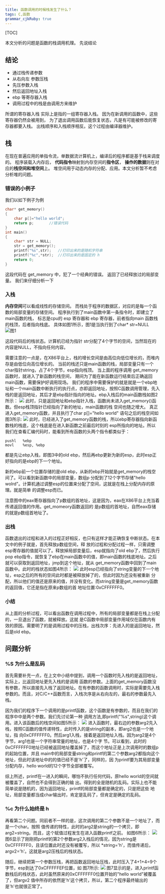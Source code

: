 ```yaml
---
title: 函数调用的时候栈发生了什么？
tags: C,函数
grammar_cjkRuby: true
---
```

[TOC]

本文分析的问题是函数的栈调用机理。
先说结论
## 结论
* 通过栈传递参数
* 从右向左 参数压栈
* 先压参数入栈
* 然后返回地址入栈
* ebp 等寄存器入栈
* 调用过程中的栈是由调用方来维护

所谓的寄存器入栈 实际上是指的一组寄存器入栈。
因为在新调用的函数中，这些寄存器仍然会被用到，
为了退出调用函数后能恢复状态，凡是有可能被修改的寄存器都要入栈。
出栈顺序和入栈顺序相反。这个过程由编译器维护。

## 栈
在现在普遍应用的单指令流，单数据流计算机上，编译后的程序都是基于栈来调度的。
程序装载入内存后，
**代码指令**映射到内存空间的**指令区**，
**操作的数据**则在对应的**栈空间和堆空间**上。
堆空间用于动态内存的分配、应用。本文分析暂不考虑分析堆的问题。

### 错误的小例子
我们以如下例子为例
```c
char* get_memory()
{
    char p[]="hello world";
    return p;		//错误代码
}
int main()
{
    char* str = NULL;
    str = get_memory();
    printf("%s",str);	//打印出来的是随机字符串
    printf("%c",*str);  //打印出来的是固定的 h
    return 0;
}
```
这段代码在 get_memory 中，犯了一个经典的错误。
返回了已经释放过的局部变量。
我们来仔细分析一下
### 入栈
**内存空间**可以看成线性的存储空间。
而栈处于程序的数据区，对应的是每一个函数的局部变量的存储空间。
程序执行到了main函数中第一条指令时，即建立了main函数的栈，
标志是cpu的 esp 寄存器和 ebp 寄存器，前者指向main 函数栈的栈顶，后者指向栈底。
具体如图1所示，图1是当执行到了char* str=NULL
![图1](https://ws4.sinaimg.cn/large/ba061518gw1f80d1h0aadj20dy08nq36.jpg)

这段代码后的栈状态。计算机已经为指针 str分配了4个字节的空间，当然现在的内容是NULL，不指向任何内容。

需要注意的一点是，在X86平台上，栈的增长空间是由高位向低位增长的，而堆内存是由低位向高位增长的。
当前的栈还只是main函数的栈，局部变量只有一个char指针string，占了4个字节，esp指向栈顶。
当上面的程序调用 get_memory 函数时，就进入了新函数的栈空间，
期间为了能在新函数运行结束后正确返回main函数，需要保护好调用现场。 
我们的程序中需要保护的就是就是一个ebp地址和一个main函数中断执行的执行点，亦即返回地址，按照C函数调用管理，先入栈的是返回地址，其后才是ebp指针指向的地址。ebp入栈后的main函数栈如图2所示：
![](https://ws2.sinaimg.cn/large/ba061518gw1f80dh441lsj20dy08fwet.jpg)
此时，只是返回地址和ebp指针入栈，函数尚未进入get_memory()函数。但esp栈顶指针已经指向了新的地址，main函数的栈 空间也随之增大。 真正进入get_memory函数，并且执行了char p[]="hello world" 语句之后的栈空间如图3所示:
![](https://ws1.sinaimg.cn/large/ba061518gw1f80dlppj8qj20fk0bfq3m.jpg)
此时，已经进入了get_memory函数的栈，所以ebp寄存器指向新函数栈的栈底，这个栈底是在进入新函数之前最后时刻的 esp所指向的地址。所以我们在查看汇编代码时，能看到所有函数的头两个指令都类似于：
```
pushl   %ebp
movl    %esp, %ebp
```
都是先让ebp入栈，即图3中的old ebp，然后再ebp更新为新的esp，此时esp正好指向的是ebp的下一个地址。

新的ebp前一个位置存储的是old ebp，从新的ebp开始就是get_memory的栈空间了。可以看到新函数中的局部变量，数组p 分配到了12个字节存储"hello wolrd"。计算机通过调整esp的位置来分配了空间，这就是在栈上分配内存的原理。就是简单 的调整esp而已。

注意图中的eax寄存器指向了p数组的首地址，这是因为，eax在X86平台上充当着传递返回值的作用。get_momeory函数返回的 是p数组的首地址，自然eax存储的就是p数组首地址了。

### 出栈
函数退出的过程和进入的过程正好相反，也只有这样才能正确恢复中断状态。在本文中的例子就是，首先释放p数组空间，释 放的过程和分配过程一样，只需调整esp寄存器的值就可以了。释放掉局部变量后，esp就指向了old ebp了，然后执行pop ebp指令，就恢复了ebp在main函数中的值，即main函数的栈底地址。之后就可以获取到返回地址，jmp到这个地址，就从 get_memory函数中回到了main函数中。此时的栈状态如图4所示：
![](https://ws4.sinaimg.cn/large/ba061518gw1f80dmvhcokj20cb0c23yv.jpg)
此时esp已经指向了string变量的下一个地址，esp之后的所有的空间此时都是被释放掉了的，但此时因为还没有被重新 分配，所以他们的值还是原来的值，并没有变化。而string变量是get_memory函数的返回值，它还是指在原来p数组的首 地址位置:0xCFFFFFF0。
### 小结
从上面的分析过程，可以看出函数在调用过程中，所有的局部变量都是在栈上分配的，一旦退出了函数，就被释放。这就 是C函数中局部变量作用域仅在函数内有效的原因。需要明了的是调用过程中的压栈，出栈次序：先进入的是返回地址，然 后是old ebp。

## 问题分析
### %S 为什么是乱码
首先需要补充一点，在上文中小结中提到，调用一个函数时先入栈的是返回地址，实际上，比返回地址更先入栈的是调用 函数的参数。上面的get_memory函数没有参数，所以直接先入栈了返回地址。在有参数的函数调用时，实际是需要先入栈 参数的。而且，对C/C++函数而言，入栈次序是从右向左的，最右的参数最先入栈。

因为我们的程序下一个调用的是printf函数，这个函数是有参数的，而且在我们的程序中中是两个参数。我们先讨论第一种 调用方法,即printf("%s",string)这个调用。进入该函数后的栈空间如图5所示：
![](https://ws4.sinaimg.cn/large/ba061518gw1f80drrlj1dj20df0ajwf4.jpg)
进入函数时，最右边的参数arg2先入栈，按照C函数的值传递特性，此时传入的是string的副本，即arg2也是一个地址，指 向0xCFFFFFF0。然后arg1入栈，接着是返回地址入栈。因为arg2是4个字节，arg1也是一个字符串常量的地址，也是4个字 节。可以看到，此时的0xCFFFFFF0地址已经被返回地址覆盖掉了，而这个地址正是上次调用时的数组p的起始位置，并且 main中的局部变量string和printf的第二个参数arg2都指向这个地址，但此时该地址中的的值已经不是'h'了，同样的，因 为printf要为其局部变量分配内存，hello world的12个字节全部被覆写。

综上所述，printf在一进入的瞬间，哪怕不执行任何代码，原hello world的空间就被覆盖了，自然也不会得到正确的输 出。得到的全是随机的乱码。实际上也不能简单说是随机的，因为返回地址，printf的局部变量都是确定的，只是把这些 地址，局部变量都当成char输出时，肯定是乱码了，但肯定是确定的乱码。

### %c 为什么始终是 h
再看第二个问题。同前者不一样的是，这次调用的第二个参数不是一个地址了，而是一个char。按照 值传递的特性，此时的arg2是string的一个拷贝，即arg2=string。而且，这个赋值过程发生在进入函数printf之前。 如图6所示：
![](https://ws1.sinaimg.cn/large/ba061518gw1f80dv99djjj20dy0buq3d.jpg)
图6显示了刚刚把printf的第2个参数arg2入栈后的情况，因为string是0xCFFFFFF0，且该位置此时还没有被覆写，所以 *string='h'，而值传递后，argv2='h'。这就是arg2压栈后的栈状态。

随后，继续把第一个参数压栈，再把函数返回地址压栈，此时压入了4+1+4=9个字节，esp到达了0xCFFFFFEF位置，如 图7所示:
![](https://ws1.sinaimg.cn/large/ba061518gw1f80dvmucwoj20e808vjs3.jpg)
图7显示的是，进入printf函数栈后的栈状态，此时虽然原来的0xCFFFFFF0位置开始的"hello world"被覆盖了，但argv2 值中所存的依然是'h'这个拷贝，所以，第二个程序最终输出的是'h'也就很正常了。

